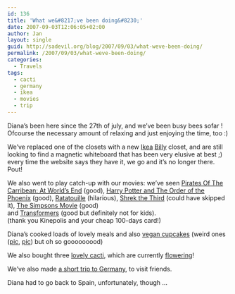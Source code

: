 ```yaml
---
id: 136
title: 'What we&#8217;ve been doing&#8230;'
date: 2007-09-03T12:06:05+02:00
author: Jan
layout: single
guid: http://sadevil.org/blog/2007/09/03/what-weve-been-doing/
permalink: /2007/09/03/what-weve-been-doing/
categories:
  - Travels
tags:
  - cacti
  - germany
  - ikea
  - movies
  - trip
---
```

Diana&#8217;s been here since the 27th of july, and we&#8217;ve been busy bees sofar ! Ofcourse the necessary amount of relaxing and just enjoying the time, too :)

We&#8217;ve replaced one of the closets with a new <a href="http://www.ikea.com" target="_blank">Ikea</a> <a href="http://www.ikea.com/gb/en/catalog/products/13690607" target="_blank">Billy</a> closet, and are still looking to find a magnetic whiteboard that has been very elusive at best ;) every time the website says they have it, we go and it&#8217;s no longer there. Pout!

We also went to play catch-up with our movies: we&#8217;ve seen <a href="http://www.imdb.com/title/tt0449088/" target="_blank">Pirates Of The Carribean: At World&#8217;s End</a> (good), <a href="http://www.imdb.com/title/tt0944836/" target="_blank">Harry Potter and The Order of the Phoenix</a> (good), <a href="http://www.imdb.com/title/tt0382932/" target="_blank">Ratatouille</a> (hilarious), <a href="http://www.imdb.com/title/tt0413267/" target="_blank">Shrek the Third</a> (could have skipped it), <a href="http://www.imdb.com/title/tt0462538/" target="_blank">The Simpsons Movie</a> (good) and <a href="http://www.imdb.com/title/tt0418279/" target="_blank">Transformers</a> (good but definitely not for kids).  
(thank you Kinepolis and your cheap 100-days card!)

Diana&#8217;s cooked loads of lovely meals and also <a href="http://sade.sadevil.org/blog/?p=109" target="_blank">vegan cupcakes</a> (weird ones (<a href="https://kcore.org/wp-content/uploads/2007/09/p8021582-me.jpg" target="_blank">pic</a>, <a href="https://kcore.org/wp-content/uploads/2007/09/p8021585-me.jpg" target="_blank">pic</a>) but oh so gooooooood)

We also bought three <a href="https://kcore.org/wp-content/uploads/2007/09/IMG_3683-me.jpg" target="_blank">lovely cacti</a>, which are currently <a href="https://kcore.org/wp-content/uploads/2007/09/IMG_3684-me.jpg" target="_blank">flowering</a>!

We&#8217;ve also made <a href="https://kcore.org/2007/08/21/short-german-trip/" target="_blank">a short trip to Germany</a>, to visit friends.

Diana had to go back to Spain, unfortunately, though &#8230;